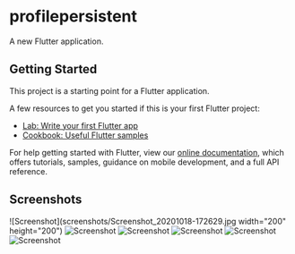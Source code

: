 # profilepersistent

A new Flutter application.

## Getting Started

This project is a starting point for a Flutter application.

A few resources to get you started if this is your first Flutter project:

- [Lab: Write your first Flutter app](https://flutter.dev/docs/get-started/codelab)
- [Cookbook: Useful Flutter samples](https://flutter.dev/docs/cookbook)

For help getting started with Flutter, view our
[online documentation](https://flutter.dev/docs), which offers tutorials,
samples, guidance on mobile development, and a full API reference.

## Screenshots

![Screenshot](screenshots/Screenshot_20201018-172629.jpg width="200" height="200")
![Screenshot](screenshots/Screenshot_20201018-172716.jpg)
![Screenshot](screenshots/Screenshot_20201018-172730.jpg)
![Screenshot](screenshots/Screenshot_20201018-172739.jpg)
![Screenshot](screenshots/Screenshot_20201018-172752.jpg)
![Screenshot](screenshots/Screenshot_20201018-172802.jpg)
